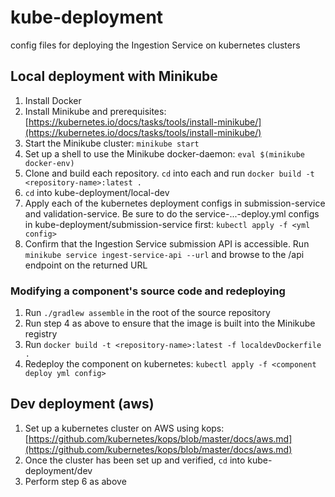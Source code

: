 # kube-deployment

config files for deploying the Ingestion Service on kubernetes clusters

## Local deployment with Minikube
1. Install Docker
2. Install Minikube and prerequisites: [https://kubernetes.io/docs/tasks/tools/install-minikube/](https://kubernetes.io/docs/tasks/tools/install-minikube/)
3. Start the Minikube cluster: `minikube start`
4. Set up a shell to use the Minikube docker-daemon: `eval $(minikube docker-env)`
5. Clone and build each repository. `cd` into each and run `docker build -t <repository-name>:latest .`
6. `cd` into kube-deployment/local-dev
6. Apply each of the kubernetes deployment configs in submission-service and validation-service. Be sure to do the service-...-deploy.yml configs in kube-deployment/submission-service first: `kubectl apply -f <yml config>`
7. Confirm that the Ingestion Service submission API is accessible. Run `minikube service ingest-service-api --url` and browse to the /api endpoint on the returned URL

### Modifying a component's source code and redeploying
1. Run `./gradlew assemble` in the root of the source repository
2. Run step 4 as above to ensure that the image is built into the Minikube registry
3. Run `docker build -t <repository-name>:latest -f localdevDockerfile .`
4. Redeploy the component on kubernetes: `kubectl apply -f <component deploy yml config>`

## Dev deployment (aws)
1. Set up a kubernetes cluster on AWS using kops: [https://github.com/kubernetes/kops/blob/master/docs/aws.md](https://github.com/kubernetes/kops/blob/master/docs/aws.md)
2. Once the cluster has been set up and verified, `cd` into kube-deployment/dev
3. Perform step 6 as above
